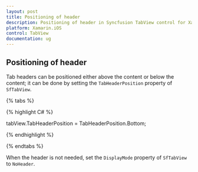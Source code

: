 ```yaml
---
layout: post
title: Positioning of header 
description: Positioning of header in Syncfusion TabView control for Xamarin.iOS platform
platform: Xamarin.iOS
control: TabView
documentation: ug
---
```


## Positioning of header

Tab headers can be positioned either above the content or below the content; it can be done by setting the `TabHeaderPosition` property of `SfTabView`.

{% tabs %}

{% highlight C# %}

tabView.TabHeaderPosition = TabHeaderPosition.Bottom;
			
{% endhighlight %}

{% endtabs %}

When the header is not needed, set the `DisplayMode` property of `SfTabView` to `NoHeader`.
